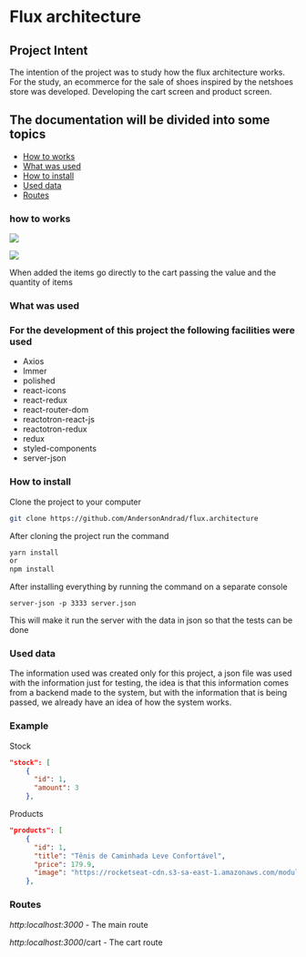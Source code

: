# Flux architecture

## Project Intent

The intention of the project was to study how the flux architecture works. For the study, an ecommerce for the sale of shoes inspired by the netshoes store was developed. Developing the cart screen and product screen.

## The documentation will be divided into some topics

- [How to works](#how-to-works)
- [What was used](#what-was-used)
- [How to install](#how-to-install)
- [Used data](#used-data)
- [Routes](#routes)

### how to works

![](C:\Users\Ander\Documents\Projects\Bootcamp\older\flux.architecture\rocketshoes\images\home.png)

![](C:\Users\Ander\Documents\Projects\Bootcamp\older\flux.architecture\rocketshoes\images\car.png)

When added the items go directly to the cart passing the value and the quantity of items

### What was used

### For the development of this project the following facilities were used

- Axios
- Immer
- polished
- react-icons
- react-redux
- react-router-dom
- reactotron-react-js
- reactotron-redux
- redux
- styled-components
- server-json

### How to install

Clone the project to your computer

```bash
git clone https://github.com/AndersonAndrad/flux.architecture
```

After cloning the project run the command

```bash
yarn install 
or 
npm install 
```

After installing everything by running the command on a separate console

```
server-json -p 3333 server.json
```

This will make it run the server with the data in json so that the tests can be done

### Used data

The information used was created only for this project, a json file was used with the information just for testing, the idea is that this information comes  from a backend made to the system, but with the information that is being passed, we already have an idea of how the system works.

### Example

Stock

```json
"stock": [
    {
      "id": 1,
      "amount": 3
    },
```

Products

```json
"products": [
    {
      "id": 1,
      "title": "Tênis de Caminhada Leve Confortável",
      "price": 179.9,
      "image": "https://rocketseat-cdn.s3-sa-east-1.amazonaws.com/modulo-redux/tenis1.jpg"
    },
```

### Routes

*http:localhost:3000* - The main route

*http:localhost:3000*/cart - The cart route

